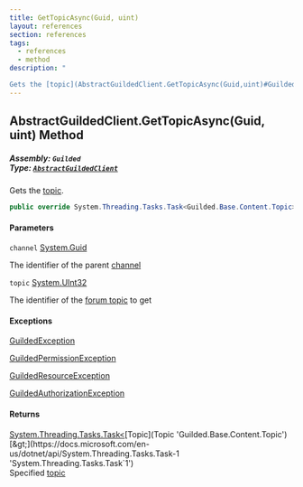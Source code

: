 ```yaml
---
title: GetTopicAsync(Guid, uint)
layout: references
section: references
tags:
  - references
  - method
description: "

Gets the [topic](AbstractGuildedClient.GetTopicAsync(Guid,uint)#Guilded.AbstractGuildedClient.GetTopicAsync(Guid,uint).topic 'Guilded.AbstractGuildedClient.GetTopicAsync(Guid, uint).topic')."
---
```


## AbstractGuildedClient.GetTopicAsync(Guid, uint) Method
##### **Assembly:** `Guilded`<br/>**Type:** [`AbstractGuildedClient`](AbstractGuildedClient 'Guilded.AbstractGuildedClient')

Gets the [topic](AbstractGuildedClient.GetTopicAsync(Guid,uint)#Guilded.AbstractGuildedClient.GetTopicAsync(Guid,uint).topic 'Guilded.AbstractGuildedClient.GetTopicAsync(Guid, uint).topic').

```csharp
public override System.Threading.Tasks.Task<Guilded.Base.Content.Topic> GetTopicAsync(Guid channel, uint topic);
```
#### Parameters

<a name='Guilded.AbstractGuildedClient.GetTopicAsync(Guid,uint).channel'></a>

`channel` [System.Guid](https://docs.microsoft.com/en-us/dotnet/api/System.Guid 'System.Guid')

The identifier of the parent [channel](ServerChannel 'Guilded.Base.Servers.ServerChannel')

<a name='Guilded.AbstractGuildedClient.GetTopicAsync(Guid,uint).topic'></a>

`topic` [System.UInt32](https://docs.microsoft.com/en-us/dotnet/api/System.UInt32 'System.UInt32')

The identifier of the [forum topic](Topic 'Guilded.Base.Content.Topic') to get

#### Exceptions

[GuildedException](GuildedException 'Guilded.Base.GuildedException')

[GuildedPermissionException](GuildedPermissionException 'Guilded.Base.GuildedPermissionException')

[GuildedResourceException](GuildedResourceException 'Guilded.Base.GuildedResourceException')

[GuildedAuthorizationException](GuildedAuthorizationException 'Guilded.Base.GuildedAuthorizationException')

#### Returns
[System.Threading.Tasks.Task&lt;](https://docs.microsoft.com/en-us/dotnet/api/System.Threading.Tasks.Task-1 'System.Threading.Tasks.Task`1')[Topic](Topic 'Guilded.Base.Content.Topic')[&gt;](https://docs.microsoft.com/en-us/dotnet/api/System.Threading.Tasks.Task-1 'System.Threading.Tasks.Task`1')  
Specified [topic](Topic 'Guilded.Base.Content.Topic')